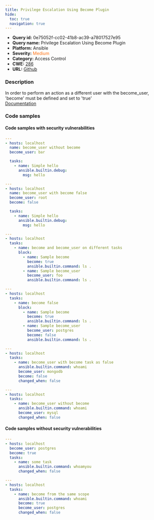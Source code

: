 ```yaml
---
title: Privilege Escalation Using Become Plugin
hide:
  toc: true
  navigation: true
---
```


<style>
  .highlight .hll {
    background-color: #ff171742;
  }
  .md-content {
    max-width: 1100px;
    margin: 0 auto;
  }
</style>

-   **Query id:** 0e75052f-cc02-41b8-ac39-a78017527e95
-   **Query name:** Privilege Escalation Using Become Plugin
-   **Platform:** Ansible
-   **Severity:** <span style="color:#ff7213">Medium</span>
-   **Category:** Access Control
-   **CWE:** <a href="https://cwe.mitre.org/data/definitions/286.html" onclick="newWindowOpenerSafe(event, 'https://cwe.mitre.org/data/definitions/286.html')">286</a>
-   **URL:** [Github](https://github.com/Checkmarx/kics/tree/master/assets/queries/ansible/general/privilege_escalation_using_become_plugin)

### Description
In order to perform an action as a different user with the become_user, 'become' must be defined and set to 'true'<br>
[Documentation](https://ansible.readthedocs.io/projects/lint/rules/partial-become/#problematic-code)

### Code samples
#### Code samples with security vulnerabilities
```yaml title="Positive test num. 1 - yaml file" hl_lines="4 44 15 53 61 31"
---
- hosts: localhost
  name: become_user without become
  become_user: bar

  tasks:
    - name: Simple hello
      ansible.builtin.debug:
        msg: hello

---
- hosts: localhost
  name: become_user with become false
  become_user: root
  become: false

  tasks:
    - name: Simple hello
      ansible.builtin.debug:
        msg: hello

---
- hosts: localhost
  tasks:
    - name: become and become_user on different tasks
      block:
        - name: Sample become
          become: true
          ansible.builtin.command: ls .
        - name: Sample become_user
          become_user: foo
          ansible.builtin.command: ls .

---
- hosts: localhost
  tasks:
    - name: become false
      block:
        - name: Sample become
          become: true
          ansible.builtin.command: ls .
        - name: Sample become_user
          become_user: postgres
          become: false
          ansible.builtin.command: ls .

---
- hosts: localhost
  tasks:
    - name: become_user with become task as false
      ansible.builtin.command: whoami
      become_user: mongodb
      become: false
      changed_when: false

---
- hosts: localhost
  tasks:
    - name: become_user without become
      ansible.builtin.command: whoami
      become_user: mysql
      changed_when: false
```


#### Code samples without security vulnerabilities
```yaml title="Negative test num. 1 - yaml file"
---
- hosts: localhost
  become_user: postgres
  become: true
  tasks:
    - name: some task
      ansible.builtin.command: whoamyou
      changed_when: false

---
- hosts: localhost
  tasks:
    - name: become from the same scope
      ansible.builtin.command: whoami
      become: true
      become_user: postgres
      changed_when: false
```
